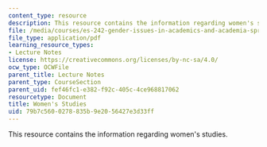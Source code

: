 ```yaml
---
content_type: resource
description: This resource contains the information regarding women's studies.
file: /media/courses/es-242-gender-issues-in-academics-and-academia-spring-2004/79b7c5600278835b9e2056427e3d33ff_MITES_242S04_ses9.pdf
file_type: application/pdf
learning_resource_types:
- Lecture Notes
license: https://creativecommons.org/licenses/by-nc-sa/4.0/
ocw_type: OCWFile
parent_title: Lecture Notes
parent_type: CourseSection
parent_uid: fef46fc1-e382-f92c-405c-4ce968817062
resourcetype: Document
title: Women's Studies
uid: 79b7c560-0278-835b-9e20-56427e3d33ff
---
```

This resource contains the information regarding women's studies.